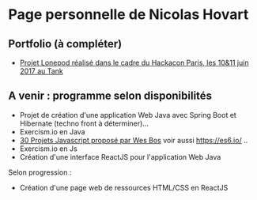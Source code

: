 # Page personnelle de Nicolas Hovart

## Portfolio (à compléter)

* [Projet Lonepod réalisé dans le cadre du Hackacon Paris, les 10&11 juin 2017 au Tank](https://github.com/NicolasHov/lonepod/#svg)

## A venir : programme selon disponibilités 

* Projet de création d'une application Web Java avec Spring Boot et Hibernate (techno front à déterminer)...
* Exercism.io en Java
* [30 Projets Javascript proposé par Wes Bos](https://javascript30.com/) voir aussi https://es6.io/ ..
* Exercism.io en Js
* Création d'une interface ReactJS pour l'application Web Java

Selon progression :
* Création d'une page web de ressources HTML/CSS en ReactJS
